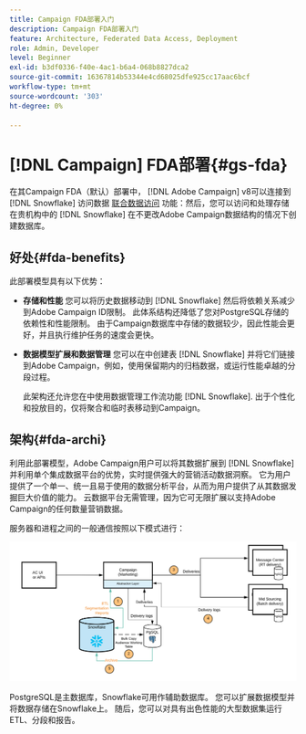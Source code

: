 ```yaml
---
title: Campaign FDA部署入门
description: Campaign FDA部署入门
feature: Architecture, Federated Data Access, Deployment
role: Admin, Developer
level: Beginner
exl-id: b3df0336-f40e-4ac1-b6a4-068b8827dca2
source-git-commit: 16367814b53344e4cd68025dfe925cc17aac6bcf
workflow-type: tm+mt
source-wordcount: '303'
ht-degree: 0%

---
```


# [!DNL Campaign] FDA部署{#gs-fda}

在其Campaign FDA（默认）部署中， [!DNL Adobe Campaign] v8可以连接到 [!DNL Snowflake] 访问数据 [联合数据访问](../connect/fda.md) 功能：然后，您可以访问和处理存储在贵机构中的 [!DNL Snowflake] 在不更改Adobe Campaign数据结构的情况下创建数据库。

## 好处{#fda-benefits}

此部署模型具有以下优势：

* **存储和性能**
您可以将历史数据移动到 [!DNL Snowflake] 然后将依赖关系减少到Adobe Campaign ID限制。 此体系结构还降低了您对PostgreSQL存储的依赖性和性能限制。 由于Campaign数据库中存储的数据较少，因此性能会更好，并且执行维护任务的速度会更快。

* **数据模型扩展和数据管理**
您可以在中创建表 [!DNL Snowflake] 并将它们链接到Adobe Campaign，例如，使用保留期内的归档数据，或运行性能卓越的分段过程。

  此架构还允许您在中使用数据管理工作流功能 [!DNL Snowflake]. 出于个性化和投放目的，仅将聚合和临时表移动到Campaign。


## 架构{#fda-archi}

利用此部署模型，Adobe Campaign用户可以将其数据扩展到 [!DNL Snowflake] 并利用单个集成数据平台的优势，实时提供强大的营销活动数据洞察。 它为用户提供了一个单一、统一且易于使用的数据分析平台，从而为用户提供了从其数据发掘巨大价值的能力。 云数据平台无需管理，因为它可无限扩展以支持Adobe Campaign的任何数量营销数据。

服务器和进程之间的一般通信按照以下模式进行：

![](assets/fda-architecture.png)

PostgreSQL是主数据库，Snowflake可用作辅助数据库。 您可以扩展数据模型并将数据存储在Snowflake上。 随后，您可以对具有出色性能的大型数据集运行ETL、分段和报告。
